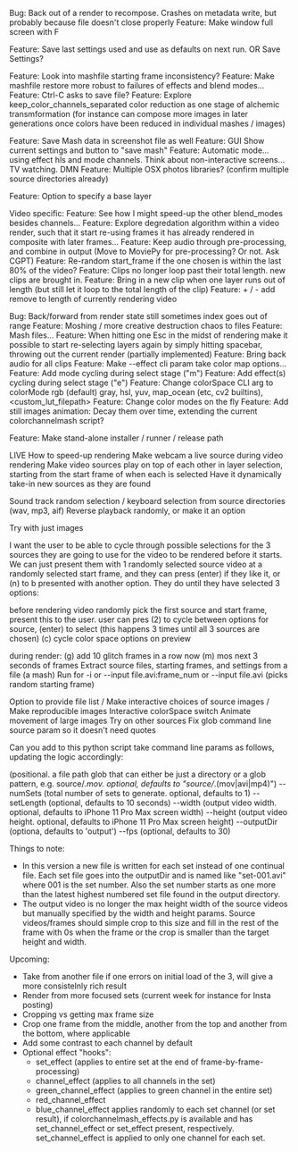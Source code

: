 Bug: Back out of a render to recompose. Crashes on metadata write, but probably because file doesn't close properly
Feature: Make window full screen with F

Feature: Save last settings used and use as defaults on next run. OR Save Settings?

Feature: Look into mashfile starting frame inconsistency? 
Feature: Make mashfile restore more robust to failures of effects and blend modes...
Feature: Ctrl-C asks to save file?
Feature: Explore keep_color_channels_separated color reduction as one stage of alchemic transmformation (for instance can compose more images in later generations once colors have been reduced in individual mashes / images)

Feature: Save Mash data in screenshot file as well
Feature: GUI Show current settings and button to "save mash"
Feature: Automatic mode... using effect hls and mode channels. Think about non-interactive screens... TV watching. DMN
Feature: Multiple OSX photos libraries? (confirm multiple source directories already)

Feature: Option to specify a base layer

Video specific:
Feature: See how I might speed-up the other blend_modes besides channels...
Feature: Explore degredation algorithm within a video render, such that it start re-using frames it has already rendered in composite with later frames...
Feature: Keep audio through pre-processing, and combine in output (Move to MoviePy for pre-processing? Or not. Ask CGPT)
Feature: Re-random start_frame if the one chosen is within the last 80% of the video?
Feature: Clips no longer loop past their total length. new clips are brought in.
Feature: Bring in a new clip when one layer runs out of length (but still let it loop to the total length of the clip)
Feature: + / - add remove to length of currently rendering video

Bug: Back/forward from render state still sometimes index goes out of range
Feature: Moshing / more creative destruction chaos to files
Feature: Mash files...
Feature: When hitting one Esc in the midst of rendering make it possible to start re-selecting layers again by simply hitting spacebar, throwing out the current render (partially implemented)
Feature: Bring back audio for all clips
Feature: Make --effect cli param take color map options...
Feature: Add mode cycling during select stage ("m")
Feature: Add effect(s) cycling during select stage ("e")
Feature: Change colorSpace CLI arg to colorMode
  rgb (default) gray, hsl, yuv, map_ocean (etc, cv2 builtins), <custom_lut_filepath>
Feature: Change color modes on the fly
Feature: Add still images animation: Decay them over time, extending the current colorchannelmash script?

Feature: Make stand-alone installer / runner / release path

LIVE
  How to speed-up rendering
  Make webcam a live source during video rendering
  Make video sources play on top of each other in layer selection, starting from the start frame of when each is selected
  Have it dynamically take-in new sources as they are found

Sound track random selection / keyboard selection from source directories (wav, mp3, aif)
Reverse playback randomly, or make it an option

Try with just images

I want the user to be able to cycle through possible selections for the 3 sources they are going to use for the video to be rendered before it starts. We can just present them with 1 randomly selected source video at a randomly selected start frame, and they can press (enter) if they like it, or (n) to b presented with another option. They do until they have selected 3 options:


before rendering video randomly pick the first source and start frame,
present this to the user. user can pres
(2) to cycle between options for source, (enter) to select (this happens 3 times until all 3 sources are chosen)
(c) cycle color space options on preview


during render:
(g) add 10 glitch frames in a row now
(m) mos next 3 seconds of frames
Extract source files, starting frames, and settings from a file  (a mash)
Run for -i or --input file.avi:frame_num or --input file.avi (picks random starting frame)

Option to provide file list / Make interactive choices of source images / Make reproducible images
Interactive colorSpace switch
Animate movement of large images
Try on other sources
Fix glob command line source param so it doesn't need quotes



Can you add to this python script take command line params as follows, updating the logic accordingly:

<sourceGlob> (positional. a file path glob that can either be just a directory or a glob pattern, e.g. source/*.mov. optional, defaults to "source/*.(mov|avi|mp4)")
--numSets (total number of sets to generate. optional, defaults to 1)
--setLength <seconds> (optional, defaults to 10 seconds)
--width <number> (output video width. optional, defaults to iPhone 11 Pro Max screen width)
--height <number> (output video height. optional, defaults to iPhone 11 Pro Max screen height)
--outputDir (optiona, defaults to 'output')
--fps <number> (optional, defaults to 30)

Things to note:
- In this version a new file is written for each set instead of one continual file. Each set file goes into the outputDir and is named like "set-001.avi" where 001 is the set number. Also the set number starts as one more than the latest highest numbered set file found in the output directory.
- The output video is no longer the max height width of the source videos but manually specified by the width and height params. Source videos/frames should simple crop to this size and fill in the rest of the frame with 0s when the frame or the crop is smaller than the target height and width.




Upcoming: 
- Take from another file if one errors on initial load of the 3, will give a more consistelnly rich result
- Render from more focused sets (current week for instance for Insta posting)
- Cropping vs getting max frame size
- Crop one frame from the middle, another from the top and another from the bottom, where applicable
- Add some contrast to each channel by default
- Optional effect "hooks": 
  - set_effect (applies to entire set at the end of frame-by-frame-processing)
  - channel_effect (applies to all channels in the set)
  - green_channel_effect (applies to green channel in the entire set)
  - red_channel_effect
  - blue_channel_effect
  applies randomly to each set channel (or set result), if colorchannelmash_effects.py is available and has set_channel_effect or set_effect present, respectively. set_channel_effect is applied to only one channel for each set.

